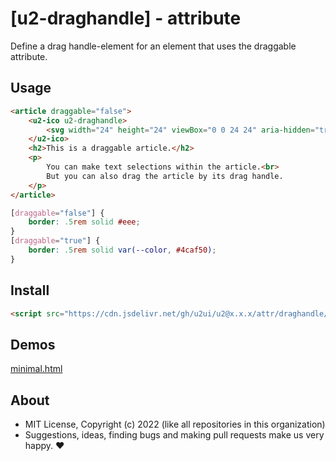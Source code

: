 # [u2-draghandle] - attribute
Define a drag handle-element for an element that uses the draggable attribute.

## Usage

```html
<article draggable="false">
    <u2-ico u2-draghandle>
        <svg width="24" height="24" viewBox="0 0 24 24" aria-hidden="true"><path d="M11 18c0 1.1-.9 2-2 2s-2-.9-2-2s.9-2 2-2s2 .9 2 2zm-2-8c-1.1 0-2 .9-2 2s.9 2 2 2s2-.9 2-2s-.9-2-2-2zm0-6c-1.1 0-2 .9-2 2s.9 2 2 2s2-.9 2-2s-.9-2-2-2zm6 4c1.1 0 2-.9 2-2s-.9-2-2-2s-2 .9-2 2s.9 2 2 2zm0 2c-1.1 0-2 .9-2 2s.9 2 2 2s2-.9 2-2s-.9-2-2-2zm0 6c-1.1 0-2 .9-2 2s.9 2 2 2s2-.9 2-2s-.9-2-2-2z"></path></svg>
    </u2-ico>
    <h2>This is a draggable article.</h2>
    <p>
        You can make text selections within the article.<br>
        But you can also drag the article by its drag handle.
    </p>
</article>
```

```css
[draggable="false"] {
    border: .5rem solid #eee;
}
[draggable="true"] {
    border: .5rem solid var(--color, #4caf50);
}
```

## Install

```html
<script src="https://cdn.jsdelivr.net/gh/u2ui/u2@x.x.x/attr/draghandle/draghandle.min.js" type=module async></script>
```

## Demos

[minimal.html](http://gcdn.li/u2ui/u2@main/attr/draghandle/tests/minimal.html)  

## About

- MIT License, Copyright (c) 2022 <u2> (like all repositories in this organization) <br>
- Suggestions, ideas, finding bugs and making pull requests make us very happy. ♥

